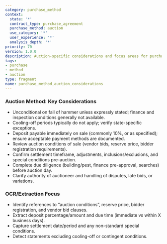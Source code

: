 ```yaml
---
category: purchase_method
context:
  state: '*'
  contract_type: purchase_agreement
  purchase_method: auction
  use_category: '*'
  user_experience: '*'
  analysis_depth: '*'
priority: 70
version: 1.0.0
description: Auction-specific considerations and focus areas for purchase agreements
tags:
- purchase
- method
- auction
type: fragment
name: purchase_method_auction_considerations
---
```


### Auction Method: Key Considerations
- Unconditional on fall of hammer unless expressly stated; finance and inspection conditions generally not available.
- Cooling-off periods typically do not apply; verify state-specific exceptions.
- Deposit payable immediately on sale (commonly 10%, or as specified); ensure acceptable payment methods are documented.
- Review auction conditions of sale (vendor bids, reserve price, bidder registration requirements).
- Confirm settlement timeframe, adjustments, inclusions/exclusions, and special conditions pre-auction.
- Complete due diligence (building/pest, finance pre-approval, searches) before auction day.
- Clarify authority of auctioneer and handling of disputes, late bids, or variations.

### OCR/Extraction Focus
- Identify references to “auction conditions”, reserve price, bidder registration, and vendor bid clauses.
- Extract deposit percentage/amount and due time (immediate vs within X business days).
- Capture settlement date/period and any non-standard special conditions.
- Detect statements excluding cooling-off or contingent conditions.

